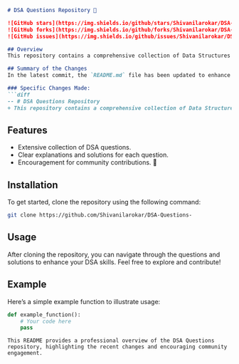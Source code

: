 ```markdown
# DSA Questions Repository 🚀

![GitHub stars](https://img.shields.io/github/stars/Shivanilarokar/DSA-Questions-) 
![GitHub forks](https://img.shields.io/github/forks/Shivanilarokar/DSA-Questions-) 
![GitHub issues](https://img.shields.io/github/issues/Shivanilarokar/DSA-Questions-)

## Overview
This repository contains a comprehensive collection of Data Structures and Algorithms (DSA) questions along with solutions and explanations to facilitate learning and practice for developers at all levels. This repository is designed to help developers enhance their problem-solving skills through a wide array of DSA questions.

## Summary of the Changes
In the latest commit, the `README.md` file has been updated to enhance clarity and provide better insights into the repository's purpose and features.

### Specific Changes Made:
```diff
-- # DSA Questions Repository
+ This repository contains a comprehensive collection of Data Structures and Algorithms (DSA) questions along with solutions and explanations to facilitate learning and practice for developers at all levels.
```

## Features
- Extensive collection of DSA questions.
- Clear explanations and solutions for each question.
- Encouragement for community contributions. 🎉

## Installation
To get started, clone the repository using the following command:
```bash
git clone https://github.com/Shivanilarokar/DSA-Questions-
```

## Usage
After cloning the repository, you can navigate through the questions and solutions to enhance your DSA skills. Feel free to explore and contribute!

## Example
Here’s a simple example function to illustrate usage:
```python
def example_function():
    # Your code here
    pass
```
```
This README provides a professional overview of the DSA Questions repository, highlighting the recent changes and encouraging community engagement.